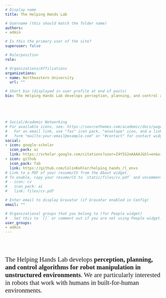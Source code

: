 ```yaml
---
# Display name
title: The Helping Hands Lab

# Username (this should match the folder name)
authors:
- admin

# Is this the primary user of the site?
superuser: false

# Role/position
role: 

# Organizations/Affiliations
organizations:
- name: Northeastern University
  url: ""

# Short bio (displayed in user profile at end of posts)
bio: The Helping Hands Lab develops perception, planning, and control algorithms for robot manipulation in unstructured environments. We are particularly interested in robots that work with humans in built-for-human environments.





# Social/Academic Networking
# For available icons, see: https://sourcethemes.com/academic/docs/page-builder/#icons
#   For an email link, use "fas" icon pack, "envelope" icon, and a link in the
#   form "mailto:your-email@example.com" or "#contact" for contact widget.
social:
- icon: google-scholar
  icon_pack: ai
  link: https://scholar.google.com/citations?user=Z4Y5S2oAAAAJ&hl=en&oi=ao
- icon: github
  icon_pack: fab
  link: https://github.com/ColinKohler/helping_hands_rl_envs
# Link to a PDF of your resume/CV from the About widget.
# To enable, copy your resume/CV to `static/files/cv.pdf` and uncomment the lines below.
# - icon: cv
#   icon_pack: ai
#   link: files/cv.pdf

# Enter email to display Gravatar (if Gravatar enabled in Config)
email: ""

# Organizational groups that you belong to (for People widget)
#   Set this to `[]` or comment out if you are not using People widget.
user_groups:
- admin
---
```

<br>
<br>
<span style="font-family:Papyrus; font-size:1.5em;">

The Helping Hands Lab develops **perception, planning, and control algorithms for robot manipulation in unstructured environments**. We are particularly interested in robots that work with humans in built-for-human environments.

</span>
<br>
<br>
